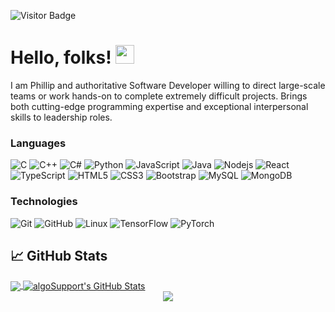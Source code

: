 ![Visitor Badge](https://visitor-badge.laobi.icu/badge?page_id=algoSupport.algoSupport)
# Hello, folks! <img src="https://raw.githubusercontent.com/MartinHeinz/MartinHeinz/master/wave.gif" width="30px">
I am Phillip and authoritative Software Developer willing to direct large-scale teams or work hands-on to complete
extremely difficult projects. Brings both cutting-edge programming expertise and exceptional interpersonal skills to leadership roles.

### Languages

![C](https://img.shields.io/badge/-C-000?&logo=C)
![C++](https://img.shields.io/badge/-C++-000?&logo=c%2b%2b&logoColor=00599C)
![C#](https://img.shields.io/badge/-csharp-000?&logo=c%2b%2b&logoColor=00599C)
![Python](https://img.shields.io/badge/-Python-000?&logo=Python)
![JavaScript](https://img.shields.io/badge/-JavaScript-000?&logo=JavaScript)
![Java](https://img.shields.io/badge/-Java-000?&logo=Java&logoColor=007396)
![Nodejs](https://img.shields.io/badge/-Nodejs-black?style=flat-square&logo=Node.js)
![React](https://img.shields.io/badge/-React-000?&logo=React)
![TypeScript](https://img.shields.io/badge/-TypeScript-000?&logo=TypeScript)
![HTML5](https://img.shields.io/badge/-HTML5-E34F26?style=flat-square&logo=html5&logoColor=white)
![CSS3](https://img.shields.io/badge/-CSS3-1572B6?style=flat-square&logo=css3)
![Bootstrap](https://img.shields.io/badge/-Bootstrap-563D7C?style=flat-square&logo=bootstrap)
![MySQL](https://img.shields.io/badge/-MySQL-black?style=flat-square&logo=mysql)
![MongoDB](https://img.shields.io/badge/-MongoDB-black?style=flat-square&logo=mongodb)

### Technologies

![Git](https://img.shields.io/badge/-Git-black?style=flat-square&logo=git)
![GitHub](https://img.shields.io/badge/-GitHub-181717?style=flat-square&logo=github)
![Linux](https://img.shields.io/badge/-Linux-000?&logo=Linux)
![TensorFlow](https://img.shields.io/badge/-TensorFlow-000?&logo=TensorFlow)
![PyTorch](https://img.shields.io/badge/-PyTorch-000?&logo=PyTorch)

## &#x1f4c8; GitHub Stats

<a href="https://github.com/algoSupport">
  <img align="center" src="https://github-readme-stats.vercel.app/api/top-langs/?username=algoSupport&hide=java,html,tex&title_color=ffffff&text_color=c9cacc&icon_color=2bbc8a&bg_color=1d1f21&langs_count=3" />
</a>
<a href="https://github.com/algoSupport">
  <img align="center" src="https://github-readme-stats.vercel.app/api?username=algoSupport&show_icons=true&line_height=27&count_private=true&title_color=ffffff&text_color=c9cacc&icon_color=2bbc8a&bg_color=1d1f21" alt="algoSupport's GitHub Stats" />
</a>

<div align="center">
  <img src="https://github-profile-trophy.vercel.app/?username=algoSupport&column=7&theme=onedark" />
</div>
